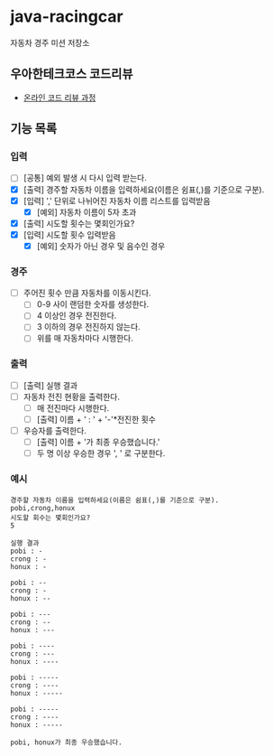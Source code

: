 # java-racingcar

자동차 경주 미션 저장소

## 우아한테크코스 코드리뷰

- [온라인 코드 리뷰 과정](https://github.com/woowacourse/woowacourse-docs/blob/master/maincourse/README.md)

## 기능 목록

### 입력

- [ ] [공통] 예외 발생 시 다시 입력 받는다.
- [x] [출력] 경주할 자동차 이름을 입력하세요(이름은 쉼표(,)를 기준으로 구분).
- [x] [입력] ',' 단위로 나뉘어진 자동차 이름 리스트를 입력받음
  - [x] [예외] 자동차 이름이 5자 초과
- [x] [출력] 시도할 횟수는 몇회인가요?
- [x] [입력] 시도할 횟수 입력받음
  - [x] [예외] 숫자가 아닌 경우 및 음수인 경우

### 경주

- [ ] 주어진 횟수 만큼 자동차를 이동시킨다.
  - [ ] 0-9 사이 랜덤한 숫자를 생성한다.
  - [ ] 4 이상인 경우 전진한다.
  - [ ] 3 이하의 경우 전진하지 않는다.
  - [ ] 위를 매 자동차마다 시행한다.

### 출력

- [ ] [출력] 실행 결과
- [ ] 자동차 전진 현황을 출력한다.
  - [ ] 매 전진마다 시행한다.
  - [ ] [출력] 이름 + ' : ' + '-'*전진한 횟수
- [ ] 우승자를 출력한다.
  - [ ] [출력] 이름 + '가 최종 우승했습니다.'
  - [ ] 두 명 이상 우승한 경우 ', ' 로 구분한다.

### 예시

```
경주할 자동차 이름을 입력하세요(이름은 쉼표(,)를 기준으로 구분).
pobi,crong,honux
시도할 회수는 몇회인가요?
5

실행 결과
pobi : -
crong : -
honux : -

pobi : --
crong : -
honux : --

pobi : ---
crong : --
honux : ---

pobi : ----
crong : ---
honux : ----

pobi : -----
crong : ----
honux : -----

pobi : -----
crong : ----
honux : -----

pobi, honux가 최종 우승했습니다.
```